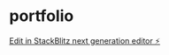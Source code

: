 # portfolio

[Edit in StackBlitz next generation editor ⚡️](https://stackblitz.com/~/github.com/heroual/portfolio)